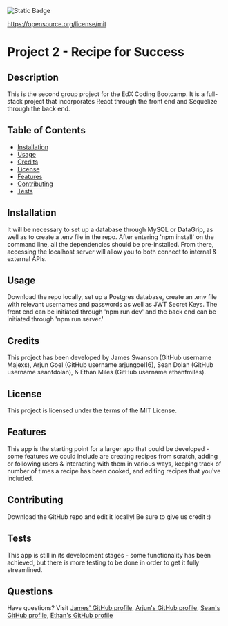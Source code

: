 ![Static Badge](https://img.shields.io/badge/License-MIT%20License-blue)

  https://opensource.org/license/mit
# Project 2 - Recipe for Success
## Description
This is the second group project for the EdX Coding Bootcamp. It is a full-stack project that incorporates React through the front end and Sequelize through the back end.
## Table of Contents
* [Installation](#installation)
* [Usage](#usage)
* [Credits](#credits)
* [License](#license)
* [Features](#features)
* [Contributing](#contributing)
* [Tests](#tests)
## Installation
It will be necessary to set up a database through MySQL or DataGrip, as well as to create a .env file in the repo. After entering 'npm install' on the command line, all the dependencies should be pre-installed. From there, accessing the localhost server will allow you to both connect to internal & external APIs.
## Usage
Download the repo locally, set up a Postgres database, create an .env file with relevant usernames and passwords as well as JWT Secret Keys. The front end can be initiated through 'npm run dev' and the back end can be initiated through 'npm run server.'
## Credits
This project has been developed by James Swanson (GitHub username Majexs), Arjun Goel (GitHub username arjungoel16), Sean Dolan (GitHub username seanfdolan), & Ethan Miles (GitHub username ethanfmiles).
## License
This project is licensed under the terms of the MIT License.
## Features
This app is the starting point for a larger app that could be developed - some features we could include are creating recipes from scratch, adding or following users & interacting with them in various ways, keeping track of number of times a recipe has been cooked, and editing recipes that you've included.
## Contributing
Download the GitHub repo and edit it locally! Be sure to give us credit :)
## Tests
This app is still in its development stages - some functionality has been achieved, but there is more testing to be done in order to get it fully streamlined.
## Questions
Have questions? Visit 
[James' GitHub profile](https://github.com/Majexs), 
[Arjun's GitHub profile](https://github.com/arjungoel16),
[Sean's GitHub profile](https://github.com/seanfdolan),
[Ethan's GitHub profile](https://github.com/ethansmiles)